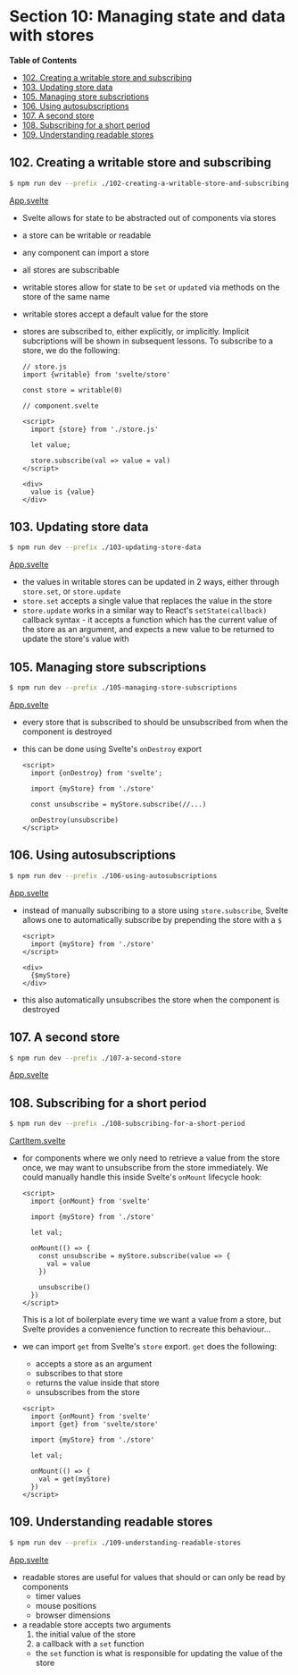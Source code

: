 # Section 10: Managing state and data with stores


<!-- START doctoc generated TOC please keep comment here to allow auto update -->
<!-- DON'T EDIT THIS SECTION, INSTEAD RE-RUN doctoc TO UPDATE -->
**Table of Contents**

- [102. Creating a writable store and subscribing](#102-creating-a-writable-store-and-subscribing)
- [103. Updating store data](#103-updating-store-data)
- [105. Managing store subscriptions](#105-managing-store-subscriptions)
- [106. Using autosubscriptions](#106-using-autosubscriptions)
- [107. A second store](#107-a-second-store)
- [108. Subscribing for a short period](#108-subscribing-for-a-short-period)
- [109. Understanding readable stores](#109-understanding-readable-stores)

<!-- END doctoc generated TOC please keep comment here to allow auto update -->

## 102. Creating a writable store and subscribing

```bash
$ npm run dev --prefix ./102-creating-a-writable-store-and-subscribing
```

[App.svelte](./102-creating-a-writable-store-and-subscribing/src/App.svelte)

- Svelte allows for state to be abstracted out of components via stores
- a store can be writable or readable
- any component can import a store
- all stores are subscribable
- writable stores allow for state to be `set` or `update`d via methods on the
    store of the same name
- writable stores accept a default value for the store
- stores are subscribed to, either explicitly, or implicitly. Implicit
    subcriptions will be shown in subsequent lessons. To subscribe to a store,
    we do the following:

    ```svelte
    // store.js
    import {writable} from 'svelte/store'

    const store = writable(0)

    // component.svelte

    <script>
      import {store} from './store.js'

      let value;

      store.subscribe(val => value = val)
    </script>

    <div>
      value is {value}
    </div>
    ```

## 103. Updating store data

```bash
$ npm run dev --prefix ./103-updating-store-data
```

[App.svelte](./103-updating-store-data/src/App.svelte)

- the values in writable stores can be updated in 2 ways, either through
    `store.set`, or `store.update`
- `store.set` accepts a single value that replaces the value in the store
- `store.update` works in a similar way to React's `setState(callback)` callback
    syntax - it accepts a function which has the current value of the store as
    an argument, and expects a new value to be returned to update the store's
    value with

## 105. Managing store subscriptions

```bash
$ npm run dev --prefix ./105-managing-store-subscriptions
```

[App.svelte](./105-managing-store-subscriptions/src/App.svelte)

- every store that is subscribed to should be unsubscribed from when the
    component is destroyed
- this can be done using Svelte's `onDestroy` export

    ```svelte
    <script>
      import {onDestroy} from 'svelte';

      import {myStore} from './store'

      const unsubscribe = myStore.subscribe(//...)

      onDestroy(unsubscribe)
    </script>
    ```

## 106. Using autosubscriptions

```bash
$ npm run dev --prefix ./106-using-autosubscriptions
```

[App.svelte](./106-using-autosubscriptions/src/App.svelte)

- instead of manually subscribing to a store using `store.subscribe`, Svelte
    allows one to automatically subscribe by prepending the store with a `$`

    ```svelte
    <script>
      import {myStore} from './store'
    </script>

    <div>
      {$myStore}
    </div>
    ```
- this also automatically unsubscribes the store when the component is destroyed

## 107. A second store

```bash
$ npm run dev --prefix ./107-a-second-store
```

[App.svelte](./107-a-second-store/src/App.svelte)


## 108. Subscribing for a short period

```bash
$ npm run dev --prefix ./108-subscribing-for-a-short-period
```

[CartItem.svelte](./108-subscribing-for-a-short-period/src/Cart/CartItem.svelte)

- for components where we only need to retrieve a value from the store once, we
    may want to unsubscribe from the store immediately. We could manually handle
    this inside Svelte's `onMount` lifecycle hook:

    ```svelte
    <script>
      import {onMount} from 'svelte'

      import {myStore} from './store'

      let val;

      onMount(() => {
        const unsubscribe = myStore.subscribe(value => {
          val = value
        })

        unsubscribe()
      })
    </script>
    ```

    This is a lot of boilerplate every time we want a value from a store, but
    Svelte provides a convenience function to recreate this behaviour...
- we can import `get` from Svelte's `store` export. `get` does the following:

    - accepts a store as an argument
    - subscribes to that store
    - returns the value inside that store
    - unsubscribes from the store

    ```svelte
    <script>
      import {onMount} from 'svelte'
      import {get} from 'svelte/store'

      import {myStore} from './store'

      let val;

      onMount(() => {
        val = get(myStore)
      })
    </script>
    ```

## 109. Understanding readable stores

```bash
$ npm run dev --prefix ./109-understanding-readable-stores
```

[App.svelte](./109-understanding-readable-stores/src/App.svelte)

- readable stores are useful for values that should or can only be read by
    components
    - timer values
    - mouse positions
    - browser dimensions
- a readable store accepts two arguments
  1. the initial value of the store
  2. a callback with a `set` function
    - the `set` function is what is responsible for updating the value of the
        store
